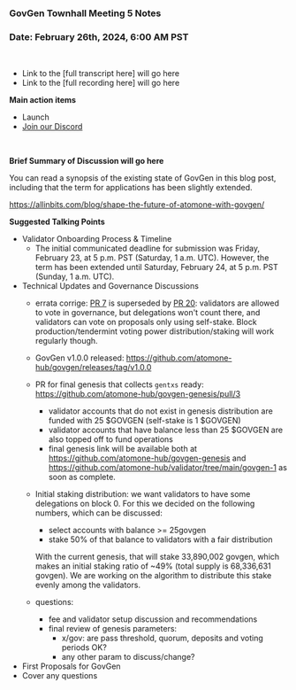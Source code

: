### **GovGen Townhall Meeting 5 Notes**

### Date: February 26th, 2024, 6:00 AM PST

<br> 

- Link to the [full transcript here] will go here
- Link to the [full recording here] will go here

**Main action items**

- Launch
- [Join our Discord](https://discord.gg/atomone)

<br> 

**Brief Summary of Discussion will go here**

You can read a synopsis of the existing state of GovGen in this blog post, including that the term for applications has been slightly extended. 

https://allinbits.com/blog/shape-the-future-of-atomone-with-govgen/

**Suggested Talking Points**
- Validator Onboarding Process & Timeline
  - The initial communicated deadline for submission was Friday, February 23, at 5 p.m. PST (Saturday, 1 a.m. UTC). However, the term has been extended until Saturday, February 24, at 5 p.m. PST (Sunday, 1 a.m. UTC). 
- Technical Updates and Governance Discussions
  - errata corrige: [PR 7](https://github.com/atomone-hub/govgen/issues/7) is superseded by [PR 20](https://github.com/atomone-hub/govgen/issues/20): validators are allowed to vote in governance, but delegations won't count there, and validators can vote on proposals only using self-stake. Block production/tendermint voting power distribution/staking will work regularly though.
  - GovGen v1.0.0 released: https://github.com/atomone-hub/govgen/releases/tag/v1.0.0
  - PR for final genesis that collects `gentxs` ready: https://github.com/atomone-hub/govgen-genesis/pull/3
    - validator accounts that do not exist in genesis distribution are funded with 25 $GOVGEN (self-stake is 1 $GOVGEN)
    - validator accounts that have balance less than 25 $GOVGEN are also topped off to fund operations
    - final genesis link will be available both at https://github.com/atomone-hub/govgen-genesis and https://github.com/atomone-hub/validator/tree/main/govgen-1 as soon as complete.
  - Initial staking distribution: we want validators to have some delegations on block 0. For this we decided on the following numbers, which can be discussed:
    - select accounts with balance >= 25govgen
    - stake 50% of that balance to validators with a fair distribution
    
    With the current genesis, that will stake 33,890,002 govgen, which makes an initial staking ratio of ~49% (total supply is 68,336,631 govgen). We are working on the algorithm to distribute this stake evenly among the validators.
  - questions:
    - fee and validator setup discussion and recommendations
    - final review of genesis parameters:
      - x/gov: are pass threshold, quorum, deposits and voting periods OK?
      - any other param to discuss/change?
- First Proposals for GovGen
- Cover any questions
